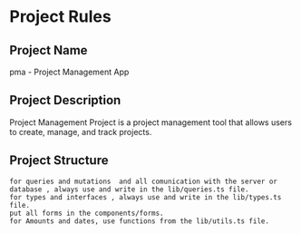 # Project Rules

## Project Name

pma - Project Management App

## Project Description

Project Management Project is a project management tool that allows users to create, manage, and track projects.

## Project Structure

    for queries and mutations  and all comunication with the server or database , always use and write in the lib/queries.ts file.
    for types and interfaces , always use and write in the lib/types.ts file.
    put all forms in the components/forms.
    for Amounts and dates, use functions from the lib/utils.ts file.
